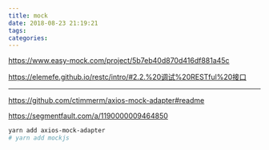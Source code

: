 ```yaml
---
title: mock
date: 2018-08-23 21:19:21
tags:
categories:
---
```




<!--more-->



https://www.easy-mock.com/project/5b7eb40d870d416df881a45c



https://elemefe.github.io/restc/intro/#2.2.%20调试%20RESTful%20接口



---

https://github.com/ctimmerm/axios-mock-adapter#readme

https://segmentfault.com/a/1190000009464850



```bash
yarn add axios-mock-adapter 
# yarn add mockjs
```








